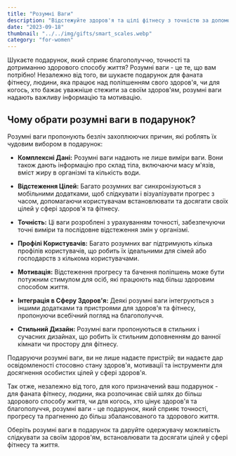 ```yaml
---
title: "Розумні Ваги"
description: "Відстежуйте здоров'я та цілі фітнесу з точністю за допомогою передових розумних ваг"
date: "2023-09-18"
thumbnail: "../../img/gifts/smart_scales.webp"
category: "for-women"
---
```

Шукаєте подарунок, який сприяє благополуччю, точності та дотриманню здорового способу життя? Розумні ваги - це те, що вам потрібно! Незалежно від того, ви шукаєте подарунок для фаната фітнесу, людини, яка працює над поліпшенням свого здоров'я, чи для когось, хто бажає уважніше стежити за своїм здоров'ям, розумні ваги надають важливу інформацію та мотивацію.

## Чому обрати розумні ваги в подарунок?

Розумні ваги пропонують безліч захоплюючих причин, які роблять їх чудовим вибором в подарунок:

- **Комплексні Дані:** Розумні ваги надають не лише виміри ваги. Вони також дають інформацію про склад тіла, включаючи масу м'язів, вміст жиру в організмі та кількість води.

- **Відстеження Цілей:** Багато розумних ваг синхронізуються з мобільними додатками, щоб слідкувати і візуалізувати прогрес з часом, допомагаючи користувачам встановлювати та досягати своїх цілей у сфері здоров'я та фітнесу.

- **Точність:** Ці ваги розроблені з урахуванням точності, забезпечуючи точні виміри та послідовне відстеження змін у організмі.

- **Профілі Користувачів:** Багато розумних ваг підтримують кілька профілів користувачів, що робить їх ідеальними для сімей або господарств з кількома користувачами.

- **Мотивація:** Відстеження прогресу та бачення поліпшень може бути потужним стимулом для осіб, які працюють над більш здоровим способом життя.

- **Інтеграція в Сферу Здоров'я:** Деякі розумні ваги інтегруються з іншими додатками та пристроями для здоров'я та фітнесу, пропонуючи всебічний погляд на благополуччя.

- **Стильний Дизайн:** Розумні ваги пропонуються в стильних і сучасних дизайнах, що робить їх стильним доповненням до ванної кімнати чи простору для фітнесу.

Подаруючи розумні ваги, ви не лише надаєте пристрій; ви надаєте дар освідомленості стосовно стану здоров'я, мотивації та інструменти для досягнення особистих цілей у сфері здоров'я.

Так отже, незалежно від того, для кого призначений ваш подарунок - для фаната фітнесу, людини, яка розпочинає свій шлях до більш здорового способу життя, чи для когось, хто цінує здоров'я та благополуччя, розумні ваги - це подарунок, який сприяє точності, прогресу та прагненню до більш збалансованого та здорового життя.

Оберіть розумні ваги в подарунок та даруйте одержувачу можливість слідкувати за своїм здоров'ям, встановлювати та досягати цілей у сфері фітнесу та життя.
